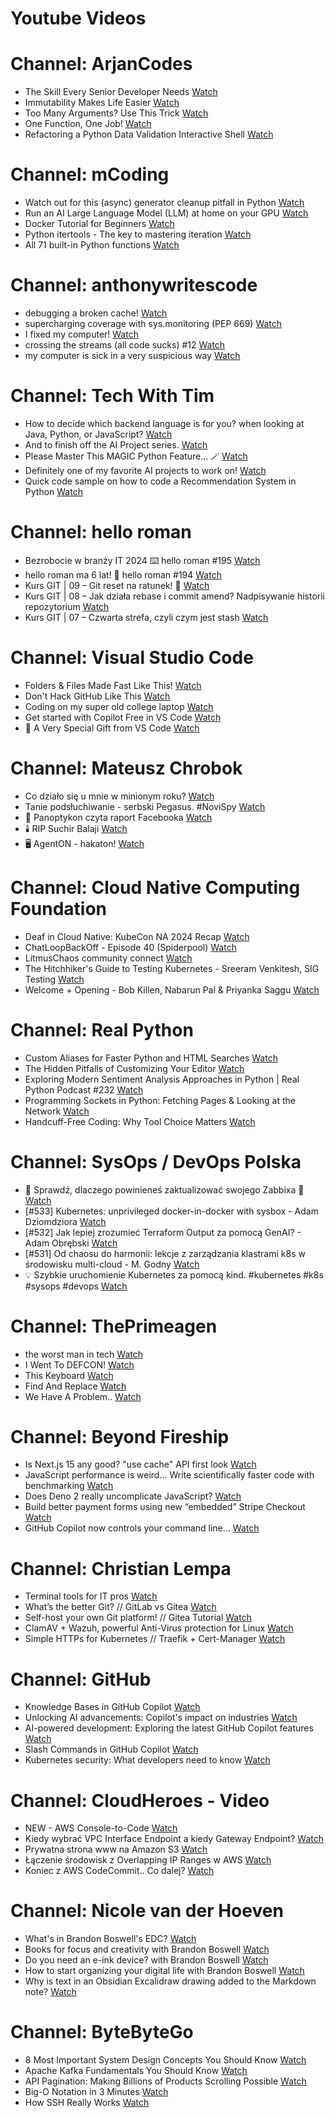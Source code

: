 
Youtube Videos
==============

# Channel: ArjanCodes
  
 - The Skill Every Senior Developer Needs  [Watch](https://youtu.be/kYL8fpUQx94)  
 - Immutability Makes Life Easier  [Watch](https://youtu.be/DMIjwpRW1Fk)  
 - Too Many Arguments? Use This Trick  [Watch](https://youtu.be/ybaLf6mJ8y8)  
 - One Function, One Job!  [Watch](https://youtu.be/gWS4VHUJbe0)  
 - Refactoring a Python Data Validation Interactive Shell  [Watch](https://youtu.be/YWKd-S0m9YA)
# Channel: mCoding
  
 - Watch out for this (async) generator cleanup pitfall in Python  [Watch](https://youtu.be/N56Jrqc7SBk)  
 - Run an AI Large Language Model (LLM) at home on your GPU  [Watch](https://youtu.be/RejIVgfER-4)  
 - Docker Tutorial for Beginners  [Watch](https://youtu.be/b0HMimUb4f0)  
 - Python itertools - The key to mastering iteration  [Watch](https://youtu.be/1p7xa_BHYDs)  
 - All 71 built-in Python functions  [Watch](https://youtu.be/7Qu_KXc7xSI)
# Channel: anthonywritescode
  
 - debugging a broken cache!  [Watch](https://youtu.be/bhUk7Vog108)  
 - supercharging coverage with sys.monitoring (PEP 669)  [Watch](https://youtu.be/_JwwSVPg9RI)  
 - I fixed my computer!  [Watch](https://youtu.be/mUir3YYBudI)  
 - crossing the streams (all code sucks) #12  [Watch](https://youtu.be/bOKt0DnttxI)  
 - my computer is sick in a very suspicious way  [Watch](https://youtu.be/l-RjeirBNMQ)
# Channel: Tech With Tim
  
 - How to decide which backend language is for you? when looking at Java, Python, or JavaScript?  [Watch](https://youtu.be/bPLr0onDA_k)  
 - And to finish off the AI Project series.  [Watch](https://youtu.be/aT175p57kCI)  
 - Please Master This MAGIC Python Feature... 🪄  [Watch](https://youtu.be/qqp6QN20CpE)  
 - Definitely one of my favorite AI projects to work on!  [Watch](https://youtu.be/_ah7rll_Jik)  
 - Quick code sample on how to code a Recommendation System in Python  [Watch](https://youtu.be/kLn9OUPTo9I)
# Channel: hello roman
  
 - Bezrobocie w branży IT 2024 ⌨️ hello roman #195  [Watch](https://youtu.be/3A0h9uNj0Z4)  
 - hello roman ma 6 lat!  🎉  hello roman #194  [Watch](https://youtu.be/2VcweF4sVRE)  
 - Kurs GIT | 09 – Git reset na ratunek! 🛟  [Watch](https://youtu.be/vri36csppEY)  
 - Kurs GIT | 08 – Jak działa rebase i commit amend? Nadpisywanie historii repozytorium  [Watch](https://youtu.be/4GKI4Gz97TE)  
 - Kurs GIT | 07 – Czwarta strefa, czyli czym jest stash  [Watch](https://youtu.be/T9n2tF60cY0)
# Channel: Visual Studio Code
  
 - Folders & Files Made Fast Like This!  [Watch](https://youtu.be/wUcYp_J93VM)  
 - Don't Hack GitHub Like This  [Watch](https://youtu.be/7jlh7EMageY)  
 - Coding on my super old college laptop  [Watch](https://youtu.be/BtCSS9cto2M)  
 - Get started with Copilot Free in VS Code  [Watch](https://youtu.be/X_Aet9ndh_Y)  
 - 🔴 A Very Special Gift from VS Code  [Watch](https://youtu.be/CijHJBR9KbQ)
# Channel: Mateusz Chrobok
  
 - Co działo się u mnie w minionym roku?  [Watch](https://youtu.be/m18rIxC9mdY)  
 - Tanie podsłuchiwanie - serbski Pegasus. #NoviSpy  [Watch](https://youtu.be/-MnJmNlfC1I)  
 - 📖  Panoptykon czyta raport Facebooka  [Watch](https://youtu.be/MDIbNeGeniQ)  
 - 🕯️ RIP Suchir Balaji  [Watch](https://youtu.be/U-wErWO4kto)  
 - 🖥️ AgentON - hakaton!  [Watch](https://youtu.be/_I-nyf5e4oA)
# Channel: Cloud Native Computing Foundation
  
 - Deaf in Cloud Native: KubeCon NA 2024 Recap  [Watch](https://youtu.be/4n6n-LPlI_k)  
 - ChatLoopBackOff - Episode 40 (Spiderpool)  [Watch](https://youtu.be/GiCOnFCwRno)  
 - LitmusChaos community connect  [Watch](https://youtu.be/1NrLu3HiW_I)  
 - The Hitchhiker's Guide to Testing Kubernetes - Sreeram Venkitesh, SIG Testing  [Watch](https://youtu.be/CH0H47Ov8fA)  
 - Welcome + Opening - Bob Killen, Nabarun Pal & Priyanka Saggu  [Watch](https://youtu.be/HzuuRwvaU90)
# Channel: Real Python
  
 - Custom Aliases for Faster Python and HTML Searches  [Watch](https://youtu.be/OuChjy8D5W4)  
 - The Hidden Pitfalls of Customizing Your Editor  [Watch](https://youtu.be/8fzgqymYhZw)  
 - Exploring Modern Sentiment Analysis Approaches in Python  | Real Python Podcast #232  [Watch](https://youtu.be/5UkgTvYj17g)  
 - Programming Sockets in Python: Fetching Pages & Looking at the Network  [Watch](https://youtu.be/wwdDmdap_Oc)  
 - Handcuff-Free Coding: Why Tool Choice Matters  [Watch](https://youtu.be/H_9rl6KyhqQ)
# Channel: SysOps / DevOps Polska
  
 - 🐛 Sprawdź, dlaczego powinieneś zaktualizować swojego Zabbixa 🐜  [Watch](https://youtu.be/eTjJju2RdQ8)  
 - [#533] Kubernetes: unprivileged docker-in-docker with sysbox - Adam Dziomdziora  [Watch](https://youtu.be/oqTnAO6mAjU)  
 - [#532] Jak lepiej zrozumieć Terraform Output za pomocą GenAI? - Adam Obrębski  [Watch](https://youtu.be/Lj2-2Qy6E8k)  
 - [#531] Od chaosu do harmonii: lekcje z zarządzania klastrami k8s w środowisku multi-cloud - M. Godny  [Watch](https://youtu.be/KyxcjaaFC0g)  
 - 💡 Szybkie uruchomienie Kubernetes za pomocą kind.  #kubernetes #k8s #sysops #devops  [Watch](https://youtu.be/hZI9aPIJRZg)
# Channel: ThePrimeagen
  
 - the worst man in tech  [Watch](https://youtu.be/A_XGsAl-LqY)  
 - I Went To DEFCON!  [Watch](https://youtu.be/GwcFxTuMYmU)  
 - This Keyboard  [Watch](https://youtu.be/dhuX9t2j5Hc)  
 - Find And Replace  [Watch](https://youtu.be/v2a6Nv7RSd0)  
 - We Have A Problem..  [Watch](https://youtu.be/1-0r90bm6CE)
# Channel: Beyond Fireship
  
 - Is Next.js 15 any good? "use cache" API first look  [Watch](https://youtu.be/xWkozeculPo)  
 - JavaScript performance is weird... Write scientifically faster code with benchmarking  [Watch](https://youtu.be/_pWA4rbzvIg)  
 - Does Deno 2 really uncomplicate JavaScript?  [Watch](https://youtu.be/8IHhvkaVqVE)  
 - Build better payment forms using new “embedded” Stripe Checkout  [Watch](https://youtu.be/7WFXl4-aCxs)  
 - GitHub Copilot now controls your command line...  [Watch](https://youtu.be/P8MfgV9us4o)
# Channel: Christian Lempa
  
 - Terminal tools for IT pros  [Watch](https://youtu.be/79rmEOrd5u8)  
 - What’s the better Git? // GitLab vs Gitea  [Watch](https://youtu.be/SpXAdOeE1YU)  
 - Self-host your own Git platform! // Gitea Tutorial  [Watch](https://youtu.be/Kg0ct2lBUVg)  
 - ClamAV + Wazuh, powerful Anti-Virus protection for Linux  [Watch](https://youtu.be/9e45TQ61H14)  
 - Simple HTTPs for Kubernetes // Traefik + Cert-Manager  [Watch](https://youtu.be/vJweuU6Qrgo)
# Channel: GitHub
  
 - Knowledge Bases in GitHub Copilot  [Watch](https://youtu.be/uCGRH6Jf1-g)  
 - Unlocking AI advancements: Copilot's impact on industries  [Watch](https://youtu.be/V22lp_nEl-w)  
 - AI-powered development: Exploring the latest GitHub Copilot features  [Watch](https://youtu.be/07mUcfiTpag)  
 - Slash Commands in GitHub Copilot  [Watch](https://youtu.be/Ipm6noRuC-Y)  
 - Kubernetes security: What developers need to know  [Watch](https://youtu.be/X6pbFjblcc4)
# Channel: CloudHeroes - Video
  
 - NEW - AWS Console-to-Code  [Watch](https://youtu.be/_usWUKodGy8)  
 - Kiedy wybrać VPC Interface Endpoint a kiedy Gateway Endpoint?  [Watch](https://youtu.be/viF5pT-HReI)  
 - Prywatna strona www na Amazon S3  [Watch](https://youtu.be/483QNc4XXBc)  
 - Łączenie środowisk z Overlapping IP Ranges w AWS  [Watch](https://youtu.be/71qb57dMMFs)  
 - Koniec z AWS CodeCommit.. Co dalej?  [Watch](https://youtu.be/fkggBFBDOVk)
# Channel: Nicole van der Hoeven
  
 - What's in Brandon Boswell's EDC?  [Watch](https://youtu.be/Noswl0jCA4k)  
 - Books for focus and creativity with Brandon Boswell  [Watch](https://youtu.be/Ugc4U8Rx7RM)  
 - Do you need an e-ink device? with Brandon Boswell  [Watch](https://youtu.be/uUKPV6mWMFM)  
 - How to start organizing your digital life with Brandon Boswell  [Watch](https://youtu.be/Ykhyw3T3ICU)  
 - Why is text in an Obsidian Excalidraw drawing added to the Markdown note?  [Watch](https://youtu.be/HG5IuDIWHgY)
# Channel: ByteByteGo
  
 - 8 Most Important System Design Concepts You Should Know  [Watch](https://youtu.be/BTjxUS_PylA)  
 - Apache Kafka Fundamentals You Should Know  [Watch](https://youtu.be/-RDyEFvnTXI)  
 - API Pagination: Making Billions of Products Scrolling Possible  [Watch](https://youtu.be/14K_a2kKTxU)  
 - Big-O Notation in 3 Minutes  [Watch](https://youtu.be/x2CRZaN2xgM)  
 - How SSH Really Works  [Watch](https://youtu.be/rlMfRa7vfO8)